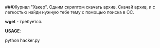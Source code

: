 ###Журнал "Хакер". Одним скриптом скачать архив.
Скачай архив, и с легкостью найди нужную тебе тему с помощью поиска в ОС. 

**wget** - требуется.

**USAGE**:

python hacker.py

